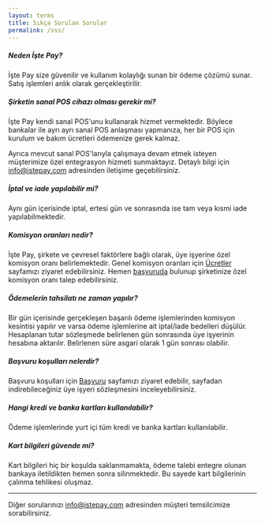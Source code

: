 ```yaml
---
layout: terms
title: Sıkça Sorulan Sorular
permalink: /sss/
---
```


##### Neden İşte Pay?

İşte Pay size güvenilir ve kullanım kolaylığı sunan bir ödeme çözümü sunar. Satış işlemleri anlık olarak gerçekleştirilir. 

##### Şirketin sanal POS cihazı olması gerekir mi?

İşte Pay kendi sanal POS'unu kullanarak hizmet vermektedir. Böylece bankalar ile ayrı ayrı sanal POS anlaşması yapmanıza, her bir POS için kurulum ve bakım ücretleri ödemenize gerek kalmaz.

Ayrıca mevcut sanal POS'larıyla çalışmaya devam etmek isteyen müşterimize özel entegrasyon hizmeti sunmaktayız. Detaylı bilgi için <a href="mailto:info@istepay.com">info@istepay.com</a> adresinden iletişime geçebilirsiniz.

##### İptal ve iade yapılabilir mi?

Aynı gün içerisinde iptal, ertesi gün ve sonrasında ise tam veya kısmi iade yapılabilmektedir.

##### Komisyon oranları nedir?

İşte Pay, şirkete ve çevresel faktörlere bağlı olarak, üye işyerine özel komisyon oranı belirlemektedir. Genel komisyon oranları için <a href="/fees/">Ücretler</a> sayfamızı ziyaret edebilirsiniz. Hemen <a href="/apply/">başvuruda</a> bulunup şirketinize özel komisyon oranı talep edebilirsiniz.

##### Ödemelerin tahsilatı ne zaman yapılır?

Bir gün içerisinde gerçekleşen başarılı ödeme işlemlerinden komisyon kesintisi yapılır ve varsa ödeme işlemlerine ait iptal/iade bedelleri düşülür. Hesaplanan tutar sözleşmede belirlenen gün sonrasında üye işyerinin hesabına aktarılır. Belirlenen süre asgari olarak 1 gün sonrası olabilir.

##### Başvuru koşulları nelerdir?

Başvuru koşulları için <a href="/apply/">Başvuru</a> sayfamızı ziyaret edebilir, sayfadan indirebileceğiniz üye işyeri sözleşmesini inceleyebilirsiniz.

##### Hangi kredi ve banka kartları kullanılabilir?

Ödeme işlemlerinde yurt içi tüm kredi ve banka kartları kullanılabilir.

##### Kart bilgileri güvende mi?

Kart bilgileri hiç bir koşulda saklanmamakta, ödeme talebi entegre olunan bankaya iletildikten hemen sonra silinmektedir. Bu sayede kart bilgilerinin çalınma tehlikesi oluşmaz.

---
Diğer sorularınızı <a href="mailto:info@istepay.com">info@istepay.com</a> adresinden müşteri temsilcimize sorabilirsiniz. 